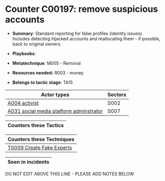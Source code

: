 # Counter C00197: remove suspicious accounts

* **Summary**: Standard reporting for false profiles (identity issues). Includes detecting hijacked accounts and reallocating them - if possible, back to original owners.

* **Playbooks**: 

* **Metatechnique**: M005 - Removal

* **Resources needed:** R003 - money

* **Belongs to tactic stage**: TA15


| Actor types | Sectors |
| ----------- | ------- |
| [A004 activist](../../generated_pages/actortypes/A004.md) | S002 |
| [A031 social media platform adminstrator](../../generated_pages/actortypes/A031.md) | S007 |



| Counters these Tactics |
| ---------------------- |



| Counters these Techniques |
| ------------------------- |
| [T0009 Create Fake Experts](../../generated_pages/techniques/T0009.md) |



| Seen in incidents |
| ----------------- |


DO NOT EDIT ABOVE THIS LINE - PLEASE ADD NOTES BELOW